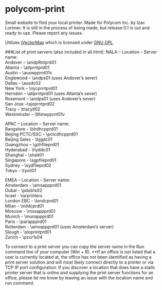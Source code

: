 # polycom-print
Small website to find your local printer. Made for Polycom Inc. by Izac Lorimer. It is still in the process of being made, but release 0.1 is out and ready to use. Please report any issues.

Utilizes [jVectorMap](http://jvectormap.com/) which is licensed under [GNU GPL](https://opensource.org/licenses/gpl-3.0.html).

###List of print servers (also included in all.html):
NALA – Location – Server name:  
Andover – \\andpRntprd01  
Atlanta – \\atlprntprd01  
Austin – \\auswpprnt01v  
Englewood – \\andps01 (uses Andover’s sever)  
Dallas – \\ausdc02  
New York – \\nycprntprd01  
Herndon – \\atlprntprd01 (uses Atlanta’s sever)  
Rosemont – \\andps01 (uses Andover’s sever)  
San Jose –\\sjoprntprd02  
Tracy – \\tracyit02  
Westminster – \\Wstwpprnt01v  

APAC – Location – Server name:  
Bangalore - \\blrdhcpprd01  
Beijing PCTC/SSC – \\pctcdhcpprd01  
Beijing Sales - \\bjgdc01  
Guangzhou – \\gzhfileprd01  
Hyderabad - \\hyddc01  
Shanghai - \\shait01  
Singapore - \\sgpfileprd01  
Sydney - \\sydfileprd02  
Tokyo - \\tyoit01  

EMEA – Location – Server name:  
Amsterdam - \\amsappprd01  
Dubai - \\pdub1s02  
Israel - \\isrprinters  
London EBC - \\londcprd01  
Milan - \\mildcprd01  
Moscow - \\mosappprd01  
Munich - \\munappprd01  
Paris - \\parappprd01  
Rotterdam - \\amsappprd01 (uses Amsterdam’s server)  
Slough - \\sloprintprd01  
Zurich – \\pzur1s04  

To connect to a print server you can copy the server name in the Run command line of your computer (Win + R).
**If an office is not listed that a user is currently located at, the office has not been identified as having a print server solution and will most likely connect directly to a printer or via TCP IP port configuration. If you discover a location that does have a static printer server that is online and supplying the print server functions for an office, please let me know by leaving an issue with the location name and run command.
